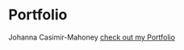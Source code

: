 # Portfolio


Johanna Casimir-Mahoney <a href="https://johannacasimirmahoney.github.io/Portfolio/"> check out my Portfolio </a>
